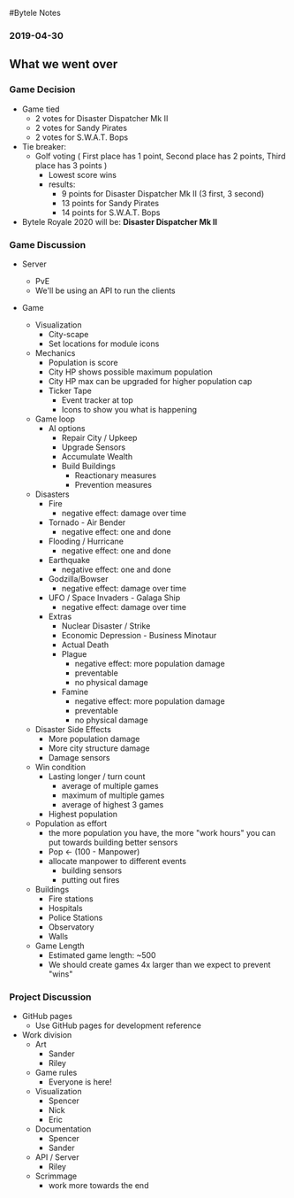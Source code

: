 #Bytele Notes### 2019-04-30## What we went over### Game Decision- Game tied	- 2 votes for Disaster Dispatcher Mk II	- 2 votes for Sandy Pirates	- 2 votes for S.W.A.T. Bops- Tie breaker:	- Golf voting ( First place has 1 point, Second place has 2 points, Third place has 3 points )		- Lowest score wins		- results:			- 9 points for Disaster Dispatcher Mk II (3 first, 3 second)			- 13 points for Sandy Pirates 			- 14 points for S.W.A.T. Bops- Bytele Royale 2020 will be: **Disaster Dispatcher Mk II**### Game Discussion- Server	- PvE	- We'll be using an API to run the clients- Game	- Visualization		- City-scape		- Set locations for module icons	- Mechanics		- Population is score		- City HP shows possible maximum population		- City HP max can be upgraded for higher population cap		- Ticker Tape			- Event tracker at top			- Icons to show you what is happening	- Game loop		- AI options			- Repair City / Upkeep			- Upgrade Sensors			- Accumulate Wealth			- Build Buildings				- Reactionary measures				- Prevention measures	- Disasters		- Fire			- negative effect: damage over time		- Tornado - Air Bender			- negative effect: one and done		- Flooding / Hurricane			- negative effect: one and done		- Earthquake			- negative effect: one and done		- Godzilla/Bowser			- negative effect: damage over time		- UFO / Space Invaders - Galaga Ship			- negative effect: damage over time		- Extras			- Nuclear Disaster / Strike			- Economic Depression - Business Minotaur			- Actual Death			- Plague				- negative effect: more population damage				- preventable				- no physical damage			- Famine				- negative effect: more population damage				- preventable				- no physical damage	- Disaster Side Effects		- More population damage		- More city structure damage		- Damage sensors	- Win condition		- Lasting longer / turn count			- average of multiple games			- maximum of multiple games			- average of highest 3 games		- Highest population	- Population as effort		- the more population you have, the more "work hours" you can put towards building better sensors		- Pop <- (100 - Manpower)		- allocate manpower to different events			- building sensors			- putting out fires	- Buildings		- Fire stations		- Hospitals		- Police Stations		- Observatory		- Walls	- Game Length		- Estimated game length: ~500		- We should create games 4x larger than we expect to prevent "wins"### Project Discussion- GitHub pages	- Use GitHub pages for development reference- Work division	- Art		- Sander		- Riley	- Game rules		- Everyone is here!	- Visualization		- Spencer		- Nick		- Eric	- Documentation		- Spencer		- Sander	- API / Server		- Riley	- Scrimmage		- work more towards the end